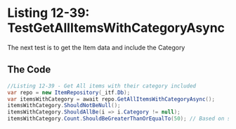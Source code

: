 # Listing 12-39: TestGetAllItemsWithCategoryAsync

The next test is to get the Item data and include the Category

## The Code  

```cs
//Listing 12-39 - Get All items with their category included
var repo = new ItemRepository(_itf.Db);
var itemsWithCategory = await repo.GetAllItemsWithCategoryAsync();
itemsWithCategory.ShouldNotBeNull();
itemsWithCategory.ShouldAllBe(i => i.Category != null);
itemsWithCategory.Count.ShouldBeGreaterThanOrEqualTo(50); // Based on seed data
```  
